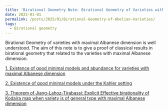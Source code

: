 ```yaml
---
title: 'Birational Geometry Note: Birational Geometry of Varieties with Maximal Albanese Dimension'
date: 2025-01-01
permalink: /posts/2025/01/Birational-Geometry-of-Abelian-Varieties/
tags:
  - Birational geometry
---
```


Birational Geometry of varieties with maximal Albanese dimension is well understood. The aim of this note is to give a proof of classical results in birational geometry that related to the varieties with maximal Albanese dimension. 


[1. Existence of good minimal models and abundance for varieties with maximal Albanese dimension]()

[2. Existence of good minimal models under the Kahler setting]()

[3. Theorem of Jiang-Lahoz-Tirabassi: Explicit Effective birationality of Kodaira map when variety is of general type with maximal Albanese dimension]()

